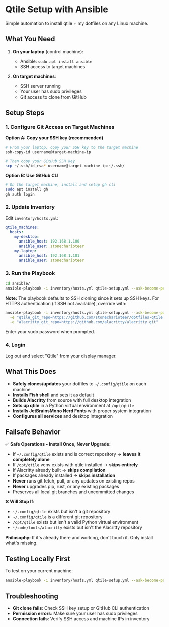 # Qtile Setup with Ansible

Simple automation to install qtile + my dotfiles on any Linux machine.

## What You Need

1. **On your laptop** (control machine):
   - Ansible: `sudo apt install ansible`
   - SSH access to target machines

2. **On target machines**:
   - SSH server running
   - Your user has sudo privileges
   - Git access to clone from GitHub

## Setup Steps

### 1. Configure Git Access on Target Machines

**Option A: Copy your SSH key (recommended)**
```bash
# From your laptop, copy your SSH key to the target machine
ssh-copy-id username@target-machine-ip

# Then copy your GitHub SSH key
scp ~/.ssh/id_rsa* username@target-machine-ip:~/.ssh/
```

**Option B: Use GitHub CLI**
```bash
# On the target machine, install and setup gh cli
sudo apt install gh
gh auth login
```

### 2. Update Inventory

Edit `inventory/hosts.yml`:
```yaml
qtile_machines:
  hosts:
    my-desktop:
      ansible_host: 192.168.1.100
      ansible_user: stonecharioteer
    my-laptop:
      ansible_host: 192.168.1.101
      ansible_user: stonecharioteer
```

### 3. Run the Playbook

```bash
cd ansible/
ansible-playbook -i inventory/hosts.yml qtile-setup.yml --ask-become-pass
```

**Note:** The playbook defaults to SSH cloning since it sets up SSH keys. For HTTPS authentication (if SSH not available), override with:
```bash
ansible-playbook -i inventory/hosts.yml qtile-setup.yml --ask-become-pass \
  -e "qtile_git_repo=https://github.com/stonecharioteer/dotfiles-qtile.git" \
  -e "alacritty_git_repo=https://github.com/alacritty/alacritty.git"
```

Enter your sudo password when prompted.

### 4. Login

Log out and select "Qtile" from your display manager.

## What This Does

- **Safely clones/updates** your dotfiles to `~/.config/qtile` on each machine
- **Installs Fish shell** and sets it as default
- **Builds Alacritty** from source with full desktop integration
- **Sets up qtile** in a Python virtual environment at `/opt/qtile`
- **Installs JetBrainsMono Nerd Fonts** with proper system integration
- **Configures all services** and desktop integration

## Failsafe Behavior

✅ **Safe Operations - Install Once, Never Upgrade:**
- If `~/.config/qtile` exists and is correct repository → **leaves it completely alone**
- If `/opt/qtile` venv exists with qtile installed → **skips entirely**
- If Alacritty already built → **skips compilation**
- If packages already installed → **skips installation**
- **Never** runs git fetch, pull, or any updates on existing repos
- **Never** upgrades pip, rust, or any existing packages
- Preserves all local git branches and uncommitted changes

❌ **Will Stop If:**
- `~/.config/qtile` exists but isn't a git repository
- `~/.config/qtile` is a different git repository 
- `/opt/qtile` exists but isn't a valid Python virtual environment
- `~/code/tools/alacritty` exists but isn't the Alacritty repository

**Philosophy:** If it's already there and working, don't touch it. Only install what's missing.

## Testing Locally First

To test on your current machine:
```bash
ansible-playbook -i inventory/hosts.yml qtile-setup.yml --ask-become-pass --limit localhost
```

## Troubleshooting

- **Git clone fails**: Check SSH key setup or GitHub CLI authentication
- **Permission errors**: Make sure your user has sudo privileges
- **Connection fails**: Verify SSH access and machine IPs in inventory